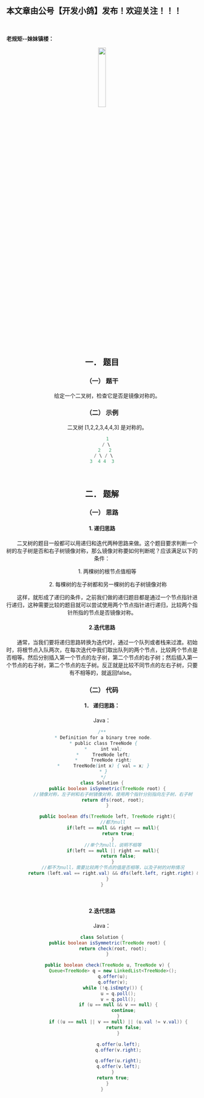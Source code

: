 ﻿## 本文章由公号【开发小鸽】发布！欢迎关注！！！
<br>

**老规矩--妹妹镇楼：**
<center>
<img src="https://img-blog.csdnimg.cn/20200721223424816.JPG"   width="20%">

## 一．	题目
### （一）	题干

 &nbsp;  &nbsp;  &nbsp;  &nbsp;给定一个二叉树，检查它是否是镜像对称的。
<br>


### （二）	示例

 &nbsp;  &nbsp;  &nbsp;  &nbsp;二叉树 [1,2,2,3,4,4,3] 是对称的。

```cpp
    1
   / \
  2   2
 / \ / \
3  4 4  3
```

<br>



## 二．	题解
### （一）	思路
#### 1.	递归思路
 &nbsp;  &nbsp;  &nbsp;  &nbsp;二叉树的题目一般都可以用递归和迭代两种思路来做。这个题目要求判断一个树的左子树是否和右子树镜像对称，那么镜像对称要如何判断呢？应该满足以下的条件：
 
 &nbsp;  &nbsp;  &nbsp;  &nbsp;1.	两棵树的根节点值相等
 
 &nbsp;  &nbsp;  &nbsp;  &nbsp; 2.	每棵树的左子树都和另一棵树的右子树镜像对称

 &nbsp;  &nbsp;  &nbsp;  &nbsp;这样，就形成了递归的条件，之前我们做的递归题目都是通过一个节点指针进行递归，这种需要比较的题目就可以尝试使用两个节点指针进行递归，比较两个指针所指的节点是否镜像对称。
<br>



#### 2.迭代思路
 &nbsp;  &nbsp;  &nbsp;  &nbsp;通常，当我们要将递归思路转换为迭代时，通过一个队列或者栈来过渡。初始时，将根节点入队两次，在每次迭代中我们取出队列的两个节点，比较两个节点是否相等。然后分别插入第一个节点的左子树，第二个节点的右子树；然后插入第一个节点的右子树，第二个节点的左子树。反正就是比较不同节点的左右子树，只要有不相等的，就返回false。
<br>



### （二）	代码


#### 1．	递归思路：

Java：

```java
/**
 * Definition for a binary tree node.
 * public class TreeNode {
 *     int val;
 *     TreeNode left;
 *     TreeNode right;
 *     TreeNode(int x) { val = x; }
 * }
 */
class Solution {
    public boolean isSymmetric(TreeNode root) {
        //镜像对称，左子树和右子树镜像对称，使用两个指针分别指向左子树，右子树
        return dfs(root, root);
    }

    public boolean dfs(TreeNode left, TreeNode right){
        //都为null
        if(left == null && right == null){
            return true;
        }
        //单个为null，说明不相等
        if(left == null || right == null){
            return false;
        }
        //都不为null，需要比较两个节点的值是否相等，以及子树的对称情况
        return (left.val == right.val) && dfs(left.left, right.right) && dfs(left.right, right.left);
    }
}
```
<br>



#### 2.迭代思路

Java：

```java
class Solution {
    public boolean isSymmetric(TreeNode root) {
        return check(root, root);
    }

    public boolean check(TreeNode u, TreeNode v) {
        Queue<TreeNode> q = new LinkedList<TreeNode>();
        q.offer(u);
        q.offer(v);
        while (!q.isEmpty()) {
            u = q.poll();
            v = q.poll();
            if (u == null && v == null) {
                continue;
            }
            if ((u == null || v == null) || (u.val != v.val)) {
                return false;
            }

            q.offer(u.left);
            q.offer(v.right);

            q.offer(u.right);
            q.offer(v.left);
        }
        return true;
    }
}
```



